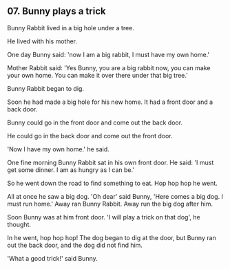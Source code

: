 ## 07. Bunny plays a trick

Bunny Rabbit lived in a big hole under a tree.

He lived with his mother.

One day Bunny said: 'now I am a big rabbit, I must have my own home.'

Mother Rabbit said: 'Yes Bunny, you are a big rabbit now, you can make your own home. You can make it over there under that big tree.'

Bunny Rabbit began to dig.

Soon he had made a big hole for his new home. It had a front door and a back door. 

Bunny could go in the front door and come out the back door. 

He could go in the back door and come out the front door.

'Now I have my own home.' he said. 

One fine morning Bunny Rabbit sat in his own front door. He said: 'I must get some dinner. I am as hungry as I can be.'

So he went down the road to find something to eat. Hop hop hop he went.

All at once he saw a big dog. 'Oh dear' said Bunny, 'Here comes a big dog. I must run home.' Away ran Bunny Rabbit. Away run the big dog after him. 

Soon Bunny was at him front door. 'I will play a trick on that dog', he thought.

In he went, hop hop hop! The dog began to dig at the door, but Bunny ran out the back door, and the dog did not find him. 

'What a good trick!' said Bunny.

